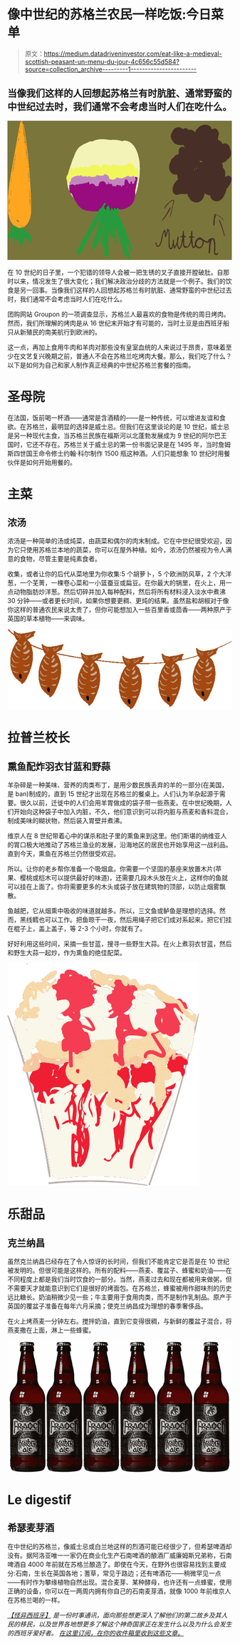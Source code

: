 # 像中世纪的苏格兰农民一样吃饭:今日菜单

> 原文：<https://medium.datadriveninvestor.com/eat-like-a-medieval-scottish-peasant-un-menu-du-jour-4c656c55d584?source=collection_archive---------1----------------------->

## 当像我们这样的人回想起苏格兰有时肮脏、通常野蛮的中世纪过去时，我们通常不会考虑当时人们在吃什么。

![](img/a1dfcbbd55e11ea4f597b483627904ee.png)

在 10 世纪的日子里，一个犯错的领导人会被一把生锈的叉子直接开膛破肚。自那时以来，情况发生了很大变化；我们解决政治分歧的方法就是一个例子。我们的饮食是另一回事。当像我们这样的人回想起苏格兰有时肮脏、通常野蛮的中世纪过去时，我们通常不会考虑当时人们在吃什么。

团购网站 Groupon 的一项调查显示，苏格兰人最喜欢的食物是传统的周日烤肉。然而，我们所理解的烤肉是从 16 世纪末开始才有可能的，当时土豆是由西班牙船只从新殖民的南美航行到欧洲的。

这一点，再加上食用牛肉和羊肉对那些没有皇室血统的人来说过于昂贵，意味着至少在文艺复兴晚期之前，普通人不会在苏格兰吃烤肉大餐。那么，我们吃了什么？以下是如何为自己和家人制作真正经典的中世纪苏格兰套餐的指南。

# 圣母院

在法国，饭前喝一杯酒——通常是含酒精的——是一种传统，可以增进友谊和食欲。在苏格兰，最明显的选择是威士忌。但我们在这里谈论的是 10 世纪，威士忌是另一种现代主食，当苏格兰民族在福斯河以北蓬勃发展成为 9 世纪的阿尔巴王国时，它还不存在。苏格兰关于威士忌的第一份书面记录是在 1495 年，当时詹姆斯四世国王命令修士约翰·科尔制作 1500 瓶这种酒。人们只能想象 10 世纪时用餐伙伴是如何开始用餐的。

# 主菜

## 浓汤

浓汤是一种简单的汤或炖菜，由蔬菜和偶尔的肉末制成。它在中世纪很受欢迎，因为它只使用苏格兰本地的蔬菜，你可以在屋外种植。如今，浓汤仍然被视为令人满意的食物，尽管主要是纯素食者。

收集，或者让你的后代从菜地里为你收集:5 个胡萝卜，5 个欧洲防风草，2 个大洋葱，一个芜菁，一棵卷心菜和一小篮蚕豆或扁豆。在你最大的锅里，在火上，用一点动物脂肪炒洋葱。然后切碎并加入每种配料，然后将所有材料浸入淡水中煮沸 30 分钟——或者更长时间，如果你想要更稠、更炖的结果。虽然盐和胡椒对于像你这样的普通农民来说太贵了，但你可能想加入一些百里香或茴香——两种原产于英国的草本植物——来调味。

![](img/29006d69d73abebd1bcd5c9ea3d8aef1.png)

# 拉普兰校长

## 熏鱼配炸羽衣甘蓝和野蒜

羊杂碎是一种美味、营养的肉类布丁，是用少数民族丢弃的羊的一部分(在美国，是 ban)制成的，直到 15 世纪才出现在苏格兰的餐桌上。人们认为羊杂起源于需要。很久以前，迁徙中的人们会用羊胃做成的袋子带一些燕麦。在中世纪晚期，人们开始向这种袋子中加入内脏，不久，他们意识到可以将内脏与燕麦和香料混合，制成美味的糊状物，然后装入胃壁并煮沸。

维京人在 8 世纪带着心中的谋杀和肚子里的熏鱼来到这里。他们斯堪的纳维亚人的胃口极大地推动了苏格兰渔业的发展，沿海地区的居民也开始享用这一战利品。直到今天，熏鱼在苏格兰仍然很受欢迎。

所以。让你的老乡帮你准备一个吸烟盒。你需要一个坚固的基座来放置木片(苹果、樱桃或桤木可以提供最好的味道)，还需要几段木头放在火上，这样你的鱼就可以挂在上面了。你将需要更多的木头或袋子放在建筑物的顶部，以防止烟雾飘散。

鱼越肥，它从烟熏中吸收的味道就越多。所以，三文鱼或鲈鱼是理想的选择。然而，黑线鳕也可以工作。把鱼晾干一夜，然后用绳子把它们成对系起来。把它们挂在棍子上，盖上盖子，等 2-3 个小时，你就有了。

好好利用这些时间，采摘一些甘蓝，搜寻一些野生大蒜。在火上煮羽衣甘蓝，然后和野生大蒜一起炒，作为熏鱼的绝佳配菜。

![](img/6df2222f0fed2e7e43e1b36c55db797d.png)

# 乐甜品

## 克兰纳昌

虽然克兰纳昌已经存在了令人惊讶的长时间，但我们不能肯定它是否是在 10 世纪被发明的。但很可能是这样的。所有的配料——燕麦、覆盆子、蜂蜜和奶油——在不同程度上都是我们当时饮食的一部分。当然，燕麦过去和现在都被用来做粥，但不需要天才就能意识到它们是很好的烤面包。在苏格兰，蜂蜜被用作甜味剂的历史远比糖长。奶油稍微少见一些；牛主要用于食用肉类，而不是制作乳制品。原产于英国的覆盆子准备在每年六月采摘；使克兰纳昌成为理想的春季奢侈品。

在火上烤燕麦一分钟左右。搅拌奶油，直到它变得很稠，与新鲜的覆盆子混合，将燕麦撒在上面，淋上一些蜂蜜。

![](img/1ebde38b5476c353b574dd249a886c1e.png)

# Le digestif

## 希瑟麦芽酒

在中世纪的苏格兰，像威士忌或白兰地这样的烈酒可能已经很少了，但希瑟啤酒却没有。据阿洛亚唯一一家仍在商业化生产石南啤酒的酿酒厂威廉姆斯兄弟称，石南啤酒自 4000 年前就在苏格兰酿造了。即使在今天，在野外也很容易找到主要成分:石南，生长在英国各地；蓍草，常见于路边；还有啤酒花——稍微罕见一点——有时作为攀缘植物自然出现。混合麦芽、某种酵母，也许还有一点蜂蜜，使用正确的设备，你可以在一两周内拥有你自己的石南麦芽酒，就像 1000 年前维京人在苏格兰喝的一样。

[*【怪异西班牙】*](https://weirdspain.substack.com/) *是一份时事通讯，面向那些想更深入了解他们的第二故乡及其人民的移民，以及世界各地想更多了解这个神奇国家正在发生什么以及为什么会发生的西班牙爱好者。* [*在这里订阅，在你的收件箱里收到这些文章。*](https://weirdspain.substack.com/subscribe)